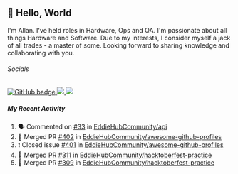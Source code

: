 ## :wave: Hello, World

I'm Allan. I've held roles in Hardware, Ops and QA. I'm passionate about all things Hardware and Software. Due to my interests, I consider myself a jack of all trades - a master of some. Looking forward to sharing knowledge and collaborating with you.

###### Socials
<p align="left">
  <a href="https://github.com/allanregush?tab=followers">
    <img src="https://img.shields.io/github/followers/allanregush?label=Followers&logo=GitHub&style=for-the-badge" alt="GitHub badge" />
  </a>
  <a href="http://twitter.com/allanregush">
    <img src="https://img.shields.io/twitter/follow/allanregush?label=Twitter&logo=twitter&style=for-the-badge" />
  </a>
  <a href="http://youtube.com/channel/UCm3gi8KLvEcIHT1SzSqeOcg?sub_confirmation=1">
    <img src="https://img.shields.io/youtube/views/hdtmIWETSTI?label=YouTube&logo=YouTube&style=for-the-badge" />
  </a>
</p>

##### My Recent Activity
<!--START_SECTION:activity-->
1. 🗣 Commented on [#33](https://github.com/EddieHubCommunity/api/issues/33) in [EddieHubCommunity/api](https://github.com/EddieHubCommunity/api)
2. 🎉 Merged PR [#402](https://github.com/EddieHubCommunity/awesome-github-profiles/pull/402) in [EddieHubCommunity/awesome-github-profiles](https://github.com/EddieHubCommunity/awesome-github-profiles)
3. ❗️ Closed issue [#401](https://github.com/EddieHubCommunity/awesome-github-profiles/issues/401) in [EddieHubCommunity/awesome-github-profiles](https://github.com/EddieHubCommunity/awesome-github-profiles)
4. 🎉 Merged PR [#311](https://github.com/EddieHubCommunity/hacktoberfest-practice/pull/311) in [EddieHubCommunity/hacktoberfest-practice](https://github.com/EddieHubCommunity/hacktoberfest-practice)
5. 🎉 Merged PR [#309](https://github.com/EddieHubCommunity/hacktoberfest-practice/pull/309) in [EddieHubCommunity/hacktoberfest-practice](https://github.com/EddieHubCommunity/hacktoberfest-practice)
<!--END_SECTION:activity-->

<!--
**AllanRegush/AllanRegush** is a ✨ _special_ ✨ repository because its `README.md` (this file) appears on your GitHub profile.

Here are some ideas to get you started:

- 🔭 I’m currently working on ...
- 🌱 I’m currently learning ...
- 👯 I’m looking to collaborate on ...
- 🤔 I’m looking for help with ...
- 💬 Ask me about ...
- 📫 How to reach me: ...
- 😄 Pronouns: ...
- ⚡ Fun fact: ...
-->

